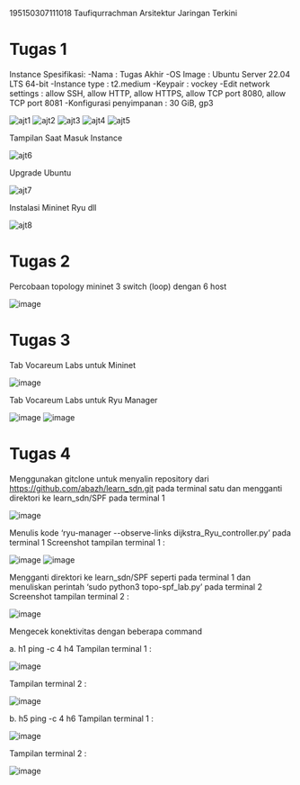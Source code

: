  195150307111018
 Taufiqurrachman
 Arsitektur Jaringan Terkini

# Tugas 1

Instance
Spesifikasi:
-Nama : Tugas Akhir
-OS Image : Ubuntu Server 22.04 LTS 64-bit
-Instance type : t2.medium
-Keypair : vockey
-Edit network settings : allow SSH, allow HTTP, allow HTTPS, allow TCP port 8080, allow TCP port 8081
-Konfigurasi penyimpanan : 30 GiB, gp3

![ajt1](https://user-images.githubusercontent.com/57854253/172640680-a804b284-ae64-493d-93ba-54a18f84d2da.png)
![ajt2](https://user-images.githubusercontent.com/57854253/172640715-34c724c9-4773-4354-9675-1cf243192d32.png)
![ajt3](https://user-images.githubusercontent.com/57854253/172640725-dcf4a86d-6265-47ce-8e76-b8b2bbe5d0e5.png)
![ajt4](https://user-images.githubusercontent.com/57854253/172640734-240f376d-20a6-4166-93b7-de004a8de16a.png)
![ajt5](https://user-images.githubusercontent.com/57854253/172640899-9e954ee2-30c1-46f3-917c-7088c8dd3684.png)

Tampilan Saat Masuk Instance

![ajt6](https://user-images.githubusercontent.com/57854253/172640980-f8668f59-6710-405c-a4d7-f90880369c1e.png)

Upgrade Ubuntu

![ajt7](https://user-images.githubusercontent.com/57854253/172641169-3f811928-20c3-4ab9-bed7-0db7a35e04e1.png)

Instalasi Mininet Ryu dll

![ajt8](https://user-images.githubusercontent.com/57854253/172641100-b16803d6-7659-4403-ac2a-faf98e53f8aa.png)

# Tugas 2
Percobaan topology mininet 3 switch (loop) dengan 6 host

![image](https://user-images.githubusercontent.com/57854253/172644740-09853674-bbc3-4723-84ee-9cd9b374ae2d.png)

# Tugas 3
Tab Vocareum Labs untuk Mininet 

![image](https://user-images.githubusercontent.com/57854253/172650407-d98ec970-4808-4d8c-bcdc-986f38dc3286.png)

Tab Vocareum Labs untuk Ryu Manager 

![image](https://user-images.githubusercontent.com/57854253/172650507-e976ee30-cb16-4515-b19f-15520a69d4db.png)
![image](https://user-images.githubusercontent.com/57854253/172650537-542bb425-7d3e-4b8c-90d8-9bce24e05a63.png)


# Tugas 4

Menggunakan gitclone untuk menyalin repository dari https://github.com/abazh/learn_sdn.git pada terminal satu dan mengganti direktori ke learn_sdn/SPF pada terminal 1 

![image](https://user-images.githubusercontent.com/57854253/172647748-4c4dd487-dced-4a8e-a10b-b4cab86536fd.png)

Menulis kode ‘ryu-manager --observe-links dijkstra_Ryu_controller.py’ pada terminal 1 Screenshot tampilan terminal 1 : 

![image](https://user-images.githubusercontent.com/57854253/172647791-6b8da09a-ebf0-4ca7-b267-d14f27f97ed4.png)
![image](https://user-images.githubusercontent.com/57854253/172647829-bab7ee4e-0af8-4625-919c-c83fc2aa8c0c.png)

Mengganti direktori ke learn_sdn/SPF seperti pada terminal 1 dan menuliskan perintah ‘sudo python3 topo-spf_lab.py’ pada terminal 2 Screenshot tampilan terminal 2 : 

![image](https://user-images.githubusercontent.com/57854253/172647886-6ed354fc-dd11-4b0e-8c97-cb06376d7879.png)

Mengecek konektivitas dengan beberapa command 
 
a.	h1 ping -c 4 h4 
Tampilan terminal 1 : 

![image](https://user-images.githubusercontent.com/57854253/172647983-b2c7e711-3d12-4541-be9b-d7d2c611eec4.png)

Tampilan terminal 2 : 

![image](https://user-images.githubusercontent.com/57854253/172648045-25bacae2-7fb1-485c-9f9b-63d9d3542e42.png)

b.	h5 ping -c 4 h6 
Tampilan terminal 1 : 

![image](https://user-images.githubusercontent.com/57854253/172648115-11b46882-0ad2-42dc-83f5-f1d9b572e3f0.png)

Tampilan terminal 2 : 

![image](https://user-images.githubusercontent.com/57854253/172648149-4099abf9-fd41-4ceb-9316-3627c9000efe.png)


